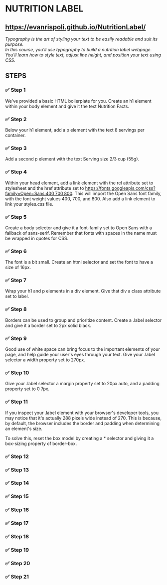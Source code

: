 # NUTRITION LABEL
## https://evanrispoli.github.io/NutritionLabel/

*Typography is the art of styling your text to be easily readable and suit its purpose.  
In this course, you'll use typography to build a nutrition label webpage. You'll learn how to style text, adjust line height, and position your text using CSS.*

## STEPS
### ✅ Step 1
We've provided a basic HTML boilerplate for you.
Create an h1 element within your body element and give it the text Nutrition Facts.

### ✅ Step 2
Below your h1 element, add a p element with the text 8 servings per container.

### ✅ Step 3
Add a second p element with the text Serving size 2/3 cup (55g).

### ✅ Step 4
Within your head element, add a link element with the rel attribute set to stylesheet and the href attribute set to https://fonts.googleapis.com/css?family=Open+Sans:400,700,800.
This will import the Open Sans font family, with the font weight values 400, 700, and 800.
Also add a link element to link your styles.css file.

### ✅ Step 5
Create a body selector and give it a font-family set to Open Sans with a fallback of sans-serif.
Remember that fonts with spaces in the name must be wrapped in quotes for CSS.

### ✅ Step 6
The font is a bit small. Create an html selector and set the font to have a size of 16px.

### ✅ Step 7
Wrap your h1 and p elements in a div element. Give that div a class attribute set to label.

### ✅ Step 8
Borders can be used to group and prioritize content.
Create a .label selector and give it a border set to 2px solid black.

### ✅ Step 9
Good use of white space can bring focus to the important elements of your page, and help guide your user's eyes through your text.
Give your .label selector a width property set to 270px.

### ✅ Step 10
Give your .label selector a margin property set to 20px auto, and a padding property set to 0 7px.  

### ✅ Step 11  
If you inspect your .label element with your browser's developer tools, you may notice that it's actually 288 pixels wide instead of 270. This is because, by default, the browser includes the border and padding when determining an element's size.

To solve this, reset the box model by creating a * selector and giving it a box-sizing property of border-box.

### ✅ Step 12

### ✅ Step 13

### ✅ Step 14

### ✅ Step 15

### ✅ Step 16

### ✅ Step 17

### ✅ Step 18

### ✅ Step 19

### ✅ Step 20

### ✅ Step 21